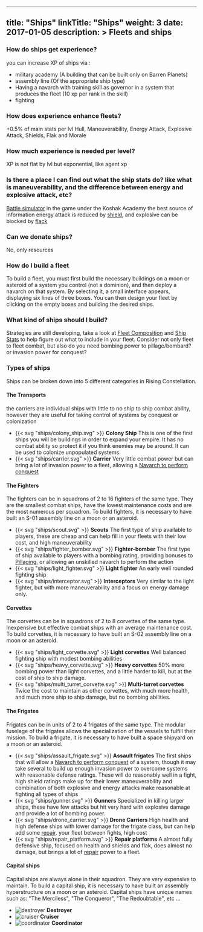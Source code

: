 
---
title: "Ships"
linkTitle: "Ships"
weight: 3
date: 2017-01-05
description: >
  Fleets and ships
---

### How do ships get experience?
you can increase XP of ships via :
- military academy (A building that can be built only on Barren Planets)
- assembly line (Of the appropriate ship type)
- Having a navarch with training skill as governor in a system that produces the fleet (10 xp per rank in the skill)
- fighting 

### How does experience enhance fleets? 
+0.5% of main stats per lvl
Hull, Maneuverability, Energy Attack, Explosive Attack, Shields, Flak and Morale

### How much experience is needed per level?
XP is not flat by lvl but exponential, like agent xp

### Is there a place I can find out what the ship stats do? like what is maneuverability, and the difference between energy and explosive attack, etc?
[Battle simulator](https://rising-constellation.com/portal/fight-simulator) in the game under the Koshak Academy the best source of information 
energy attack is reduced by [shield](/docs/ships/stats/#shield), and explosive can be blocked by [flack](/docs/ships/stats/#flack)

### Can we donate ships?
No, only resources

### How do I build a fleet
To build a fleet, you must first build the necessary buildings on a moon or asteroid of a system you control (not a dominion), and then deploy a navarch on that system. By selecting it, a small interface appears, displaying six lines of three boxes. You can then design your fleet by clicking on the empty boxes and building the desired ships.

### What kind of ships should I build?
Strategies are still developing, take a look at [Fleet Composition](/docs/strategies/fleets/) and [Ship Stats](/docs/ships/stats/) to help figure out what to include in your fleet. Consider not only fleet to fleet combat, but also do you need bombing power to pillage/bombard? or invasion power for conquest?

### Types of ships
Ships can be broken down into 5 different categories in Rising Constellation.

#### The Transports
the carriers are individual ships with little to no ship to ship combat ability, however they are useful for taking control of systems by conquest or colonization
* {{< svg "ships/colony_ship.svg" >}} **Colony Ship**
This is one of the first ships you will be buildings in order to expand your empire. It has no combat ability so protect it if you think enemies may be around. It can be used to colonize unpopulated systems. 
* {{< svg "ships/carrier.svg" >}} **Carrier**
Very little combat power but can bring a lot of invasion power to a fleet, allowing a [Navarch to perform conquest](/docs/agents/navarch/) 

#### The Fighters
The fighters can be in squadrons of 2 to 16 fighters of the same type. They are the smallest combat ships, have the lowest maintenance costs and are the most numerous per squadron. To build fighters, it is necessary to have built an S-01 assembly line on a moon or an asteroid.

* {{< svg "ships/scout.svg" >}} **Scouts** 
The first type of ship available to players, these are cheap and can help fill in your fleets with their low cost, and high maneuverability
* {{< svg "ships/fighter_bomber.svg" >}} **Fighter-bomber**
The first type of ship available to players with a bombing rating, providing bonuses to [Pillaging]("/docs/agents/navarch.md#pillaging"), or allowing an unskilled navarch to perform the action
* {{< svg "ships/light_fighter.svg" >}} **Light fighter**
An early well rounded fighting ship
* {{< svg "ships/interceptor.svg" >}} **Interceptors**
Very similar to the light fighter, but with more maneuverability and a focus on energy damage only.

#### Corvettes
The corvettes can be in squadrons of 2 to 8 corvettes of the same type. Inexpensive but effective combat ships with an average maintenance cost. To build corvettes, it is necessary to have built an S-02 assembly line on a moon or an asteroid.

* {{< svg "ships/light_corvette.svg" >}} **Light corvettes**
Well balanced fighting ship with modest bombing abilities
* {{< svg "ships/heavy_corvette.svg" >}} **Heavy corvettes**
50% more bombing power than light corvettes, and a little harder to kill, but at the cost of ship to ship damage.
* {{< svg "ships/multi_turret_corvette.svg" >}} **Multi-turret corvettes**
Twice the cost to maintain as other corvettes, with much more health, and much more ship to ship damage, but no bombing abilities.

#### The Frigates
Frigates can be in units of 2 to 4 frigates of the same type. The modular fuselage of the frigates allows the specialization of the vessels to fulfill their mission. To build a frigate, it is necessary to have built a space shipyard on a moon or an asteroid.

* {{< svg "ships/assault_frigate.svg" >}} **Assault frigates**
The first ships that will allow a [Navarch to perform conquest](/docs/agents/navarch/) of a system, though it may take several to build up enough invasion power to overcome systems with reasonable defense ratings. These will do reasonably well in a fight, high shield ratings make up for their lower maneuverability and combination of both explosive and energy attacks make reasonable at fighting all types of ships
* {{< svg "ships/gunner.svg" >}} **Gunners**
Specialized in killing larger ships, these have few attacks but hit very hard with explosive damage and provide a lot of bombing power.
* {{< svg "ships/drone_carrier.svg" >}} **Drone Carriers**
High health and high defense ships with lower damage for the frigate class, but can help add some [repair](/docs/agents/navarch#repair). your fleet between fights, high cost
* {{< svg "ships/repair_platform.svg" >}} **Repair platforms**
A almost fully defensive ship, focused on health and shields and flak, does almost no damage, but brings a lot of [repair](/docs/agents/navarch#repair) power to a fleet.

#### Capital ships
Capital ships are always alone in their squadron. They are very expensive to maintain. To build a capital ship, it is necessary to have built an assembly hyperstructure on a moon or an asteroid. Capital ships have unique names such as: "The Merciless", "The Conqueror", "The Redoubtable", etc ...

* ![destroyer](/images/ships/destroyer.PNG) **Destroyer**
* ![cruiser](/images/ships/cruiser.PNG) **Cruiser**
* ![coordinator](/images/ships/coordinator.PNG) **Coordinator**
